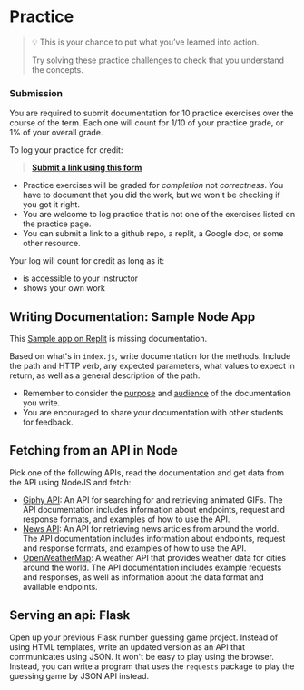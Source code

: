 # Practice

> 💡 This is your chance to put what you’ve learned into action.
>
> Try solving these practice challenges to check that you understand the concepts.

### Submission

You are required to submit documentation for 10 practice exercises over the
course of the term. Each one will count for 1/10 of your practice grade, or 1%
of your overall grade.

To log your practice for credit:

> **[Submit a link using this form](https://forms.gle/z8GVWpkbPAtsu4b98)**

* Practice exercises will be graded for _completion_ not _correctness_. You have
to document that you did the work, but we won't be checking if you got it right.
* You are welcome to log practice that is not one of the exercises listed on the 
practice page.
* You can submit a link to a github repo, a replit, a Google doc, or some other 
resource.

Your log will count for credit as long as it:
- is accessible to your instructor
- shows your own work

## Writing Documentation: Sample Node App

This [Sample app on Replit](https://replit.com/@kibocurriculum/Documentation-Practice#README.md) is missing documentation.

Based on what's in `index.js`, write documentation for the methods. Include the path and HTTP verb, any expected parameters, what values to expect in return, as well as a general description of the path. 

* Remember to consider the [purpose](https://c4s.vercel.app/communicating-for-success/planning-structuring/know-your-purpose.html) and [audience](https://c4s.vercel.app/communicating-for-success/planning-structuring/analyse-your-audience.html) of the documentation you write.
* You are encouraged to share your documentation with other students for feedback.

## Fetching from an API in Node

Pick one of the following APIs, read the documentation and get data from the API using NodeJS and fetch:

- [Giphy API](https://developers.giphy.com/): An API for searching for and retrieving animated GIFs. The API documentation includes information about endpoints, request and response formats, and examples of how to use the API.
- [News API](https://newsapi.org/): An API for retrieving news articles from around the world. The API documentation includes information about endpoints, request and response formats, and examples of how to use the API.
- [OpenWeatherMap](https://openweathermap.org/api): A weather API that provides weather data for cities around the world. The API documentation includes example requests and responses, as well as information about the data format and available endpoints.

## Serving an api: Flask

Open up your previous Flask number guessing game project. Instead of using HTML templates, write an updated version as an API that communicates using JSON. It won't be easy to play using the browser. Instead, you can write a program that uses the `requests` package to play the guessing game by JSON API instead.

